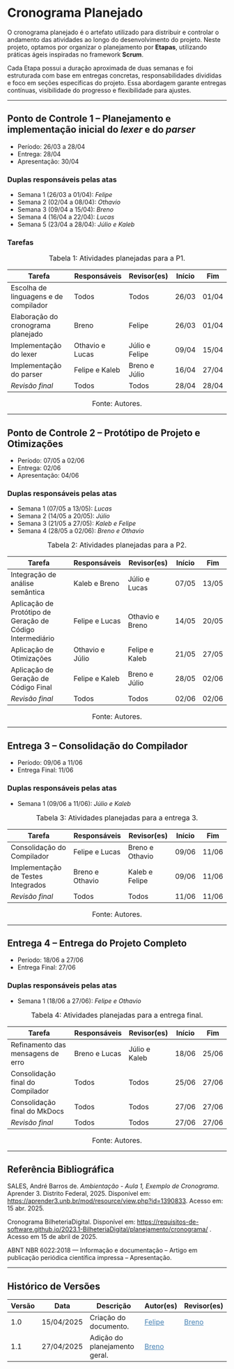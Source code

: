 # Cronograma Planejado

O cronograma planejado é o artefato utilizado para distribuir e controlar o andamento das atividades ao longo do desenvolvimento do projeto. Neste projeto, optamos por organizar o planejamento por **Etapas**, utilizando práticas ágeis inspiradas no framework **Scrum**.

Cada Etapa possui a duração aproximada de duas semanas e foi estruturada com base em entregas concretas, responsabilidades divididas e foco em seções específicas do projeto. Essa abordagem garante entregas contínuas, visibilidade do progresso e flexibilidade para ajustes.

---

## Ponto de Controle 1 – Planejamento e implementação inicial do _lexer_ e do _parser_
- Período: 26/03 a 28/04
- Entrega: 28/04
- Apresentação: 30/04

### Duplas responsáveis pelas atas
- Semana 1 (26/03 a 01/04): *Felipe*
- Semana 2 (02/04 a 08/04): *Othavio*
- Semana 3 (09/04 a 15/04): *Breno*
- Semana 4 (16/04 a 22/04): *Lucas*
- Semana 5 (23/04 a 28/04): *Júlio e Kaleb*

### Tarefas

<font size="3"><p style="text-align: center">Tabela 1: Atividades planejadas para a P1.</p></font>

| Tarefa                                      |      Responsáveis      |      Revisor(es)   |  Início |  Fim  |
|---------------------------------------------|------------------------|--------------------|---------| ----- |
| Escolha de linguagens e de compilador       | Todos                  | Todos              |  26/03  | 01/04 |
| Elaboração do cronograma planejado          | Breno                  | Felipe             |  26/03  | 01/04 |   
| Implementação do lexer                      | Othavio e Lucas        | Júlio e Felipe     |  09/04  | 15/04 |
| Implementação do parser                     | Felipe e Kaleb         | Breno e Júlio      |  16/04  | 27/04 |
| *Revisão final*                             | Todos                  | Todos              |  28/04  | 28/04 |

<font size="3"><p style="text-align: center">Fonte: Autores.</p></font>

---

## Ponto de Controle 2 – Protótipo de Projeto e Otimizações
- Período: 07/05 a 02/06
- Entrega: 02/06
- Apresentação: 04/06

### Duplas responsáveis pelas atas
- Semana 1 (07/05 a 13/05): *Lucas*
- Semana 2 (14/05 a 20/05): *Júlio*
- Semana 3 (21/05 a 27/05): *Kaleb e Felipe*
- Semana 4 (28/05 a 02/06): *Breno e Othavio*

<font size="3"><p style="text-align: center">Tabela 2: Atividades planejadas para a P2.</p></font>

| Tarefa                                                    |      Responsáveis      |      Revisor(es)   |  Início |  Fim  |
|-----------------------------------------------------------|------------------------|--------------------|---------| ----- |
| Integração de análise semântica                           | Kaleb e Breno          | Júlio e Lucas      |  07/05  | 13/05 |
| Aplicação de Protótipo de Geração de Código Intermediário | Felipe e Lucas         | Othavio e Breno    |  14/05  | 20/05 |
| Aplicação de Otimizações                                  | Othavio e Júlio        | Felipe e Kaleb     |  21/05  | 27/05 |
| Aplicação de Geração de Código Final                      | Felipe e Kaleb         | Breno e Júlio      |  28/05  | 02/06 |
| *Revisão final*                                           | Todos                  | Todos              |  02/06  | 02/06 |

<font size="3"><p style="text-align: center">Fonte: Autores.</p></font>

---

## Entrega 3 – Consolidação do Compilador
- Período: 09/06 a 11/06
- Entrega Final: 11/06

### Duplas responsáveis pelas atas
- Semana 1 (09/06 a 11/06): *Júlio e Kaleb*

<font size="3"><p style="text-align: center">Tabela 3: Atividades planejadas para a entrega 3.</p></font>

| Tarefa                                      |      Responsáveis      |      Revisor(es)   |  Início |  Fim  |
|---------------------------------------------|------------------------|--------------------|---------| ----- |
| Consolidação do Compilador                  |   Felipe e Lucas       |   Breno e Othavio  |  09/06  | 11/06 |
| Implementação de Testes Integrados          |   Breno e Othavio      |   Kaleb e Felipe   |  09/06  | 11/06 |  
| *Revisão final*                             |   Todos                |   Todos            |  11/06  | 11/06 |

<font size="3"><p style="text-align: center">Fonte: Autores.</p></font>

---

## Entrega 4 – Entrega do Projeto Completo
- Período: 18/06 a 27/06
- Entrega Final: 27/06

### Duplas responsáveis pelas atas
- Semana 1 (18/06 a 27/06): *Felipe e Othavio*

<font size="3"><p style="text-align: center">Tabela 4: Atividades planejadas para a entrega final.</p></font>

| Tarefa                                      |      Responsáveis      |      Revisor(es)   |  Início |  Fim  |
|---------------------------------------------|------------------------|--------------------|---------| ----- |
| Refinamento das mensagens de erro           |   Breno e Lucas        |   Júlio e Kaleb    |  18/06  | 25/06 |   
| Consolidação final do Compilador            |   Todos                |   Todos            |  25/06  | 27/06 |  
| Consolidação final do MkDocs                |   Todos                |   Todos            |  27/06  | 27/06 |         
| *Revisão final*                             |   Todos                |   Todos            |  27/06  | 27/06 |

<font size="3"><p style="text-align: center">Fonte: Autores.</p></font>

---

## Referência Bibliográfica

SALES, André Barros de. *Ambientação - Aula 1, Exemplo de Cronograma*. Aprender 3. Distrito Federal, 2025. Disponível em: <https://aprender3.unb.br/mod/resource/view.php?id=1390833>. Acesso em: 15 abr. 2025.

Cronograma BilheteriaDigital. Disponível em: <https://requisitos-de-software.github.io/2023.1-BilheteriaDigital/planejamento/cronograma/> . Acesso em 15 de abril de 2025.

ABNT NBR 6022:2018 — Informação e documentação – Artigo em publicação periódica científica impressa – Apresentação.

---

## Histórico de Versões


| Versão | Data | Descrição | Autor(es) | Revisor(es) |
|--------|------|-----------|-----------|-------------|
| 1.0    | 15/04/2025 | Criação do documento. | <a style="color:SteelBlue;" href="https://github.com/FelipeFreire-gf" target="_blank">Felipe</a> | <a style="color:SteelBlue;" href="https://github.com/brenoalexandre0" target="_blank">Breno</a> |
| 1.1    | 27/04/2025 | Adição do planejamento geral. | <a style="color:SteelBlue;" href="https://github.com/brenoalexandre0" target="_blank">Breno</a> |  |